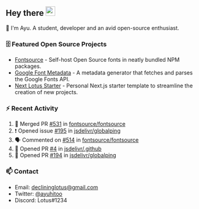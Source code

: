 ## Hey there <img src="https://media.giphy.com/media/hvRJCLFzcasrR4ia7z/giphy.gif" width="25" height="25">

📝 I'm Ayu. A student, developer and an avid open-source enthusiast.

### 🗄 Featured Open Source Projects

- [Fontsource](https://github.com/fontsource/fontsource) - Self-host Open Source fonts in neatly bundled NPM packages.
- [Google Font Metadata](https://github.com/fontsource/google-font-metadata) - A metadata generator that fetches and parses the Google Fonts API.
- [Next Lotus Starter](https://github.com/DecliningLotus/next-lotus-starter) - Personal Next.js starter template to streamline the creation of new projects.

### ⚡ Recent Activity

<!--START_SECTION:activity-->

1. 🎉 Merged PR [#531](https://github.com/fontsource/fontsource/pull/531) in [fontsource/fontsource](https://github.com/fontsource/fontsource)
2. ❗️ Opened issue [#195](https://github.com/jsdelivr/globalping/issues/195) in [jsdelivr/globalping](https://github.com/jsdelivr/globalping)
3. 🗣 Commented on [#514](https://github.com/fontsource/fontsource/issues/514) in [fontsource/fontsource](https://github.com/fontsource/fontsource)
4. 💪 Opened PR [#4](https://github.com/jsdelivr/.github/pull/4) in [jsdelivr/.github](https://github.com/jsdelivr/.github)
5. 💪 Opened PR [#194](https://github.com/jsdelivr/globalping/pull/194) in [jsdelivr/globalping](https://github.com/jsdelivr/globalping)
<!--END_SECTION:activity-->

### 📫 Contact

- Email: declininglotus@gmail.com
- Twitter: [@ayuhitoo](https://twitter.com/ayuhitoo)
- Discord: Lotus#1234

